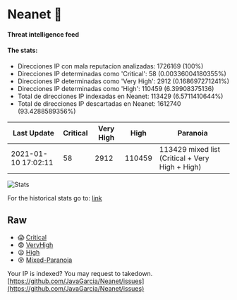 # Neanet :hocho:
#### Threat intelligence feed
#### The stats:

- Direcciones IP con mala reputacion analizadas: 1726169 (100%)
- Direcciones IP determinadas como 'Critical':  58 (0.00336004180355%)
- Direcciones IP determinadas como 'Very High':  2912 (0.168697271241%)
- Direcciones IP determinadas como 'High':  110459 (6.39908375136)
- Total de direcciones IP indexadas en Neanet:  113429 (6.5711410644%)
- Total de direcciones IP descartadas en Neanet:  1612740 (93.4288589356%)

| Last Update | Critical | Very High | High | Paranoia |
| --- | --- | --- | --- | --- |
| 2021-01-10 17:02:11 | 58 | 2912 | 110459 | 113429 mixed list (Critical + Very High + High)|

![Stats](https://docs.google.com/spreadsheets/d/e/2PACX-1vSnaNMIXVabIpDJjufMlzH7poXnshF3mgd8Is1g9ytUEzVsP5my4Trn8f-xkoLLQ38xpL3HtmUexLo6/pubchart?oid=501124687&format=image)

For the historical stats go to: [link](/stats.csv)
## Raw
- :scream: [Critical](https://raw.githubusercontent.com/JavaGarcia/Neanet/master/blacklists/neanet_critical.txt)
- :fearful: [VeryHigh](https://raw.githubusercontent.com/JavaGarcia/Neanet/master/blacklists/neanet_veryHigh.txtt)
- :frowning: [High](https://raw.githubusercontent.com/JavaGarcia/Neanet/master/blacklists/neanet_high.txt)
- :dizzy_face: [Mixed-Paranoia](https://raw.githubusercontent.com/JavaGarcia/Neanet/master/blacklists/neanet_all.txt)


Your IP is indexed? You may request to takedown. [https://github.com/JavaGarcia/Neanet/issues](https://github.com/JavaGarcia/Neanet/issues)








































































































































































































































































































































































































































































































































































































































































































































































































































































































































































































































































































































































































































































































































































































































































































































































































































































































































































































































































































































































































































































































































































































































































































































































































































































































































































































































































































































































































































































































































































































































































































































































































































































































































































































































































































































